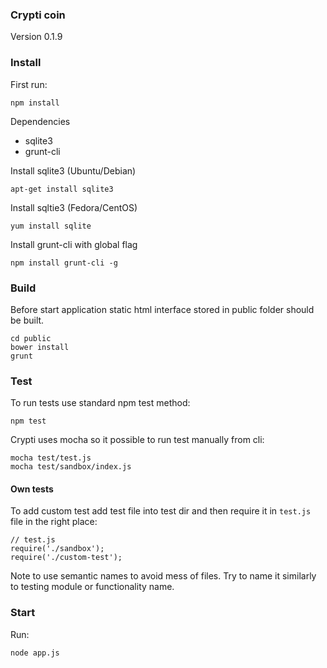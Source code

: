 ### Crypti coin ###

Version 0.1.9


### Install ###
First run:
```
npm install
```

Dependencies

* sqlite3
* grunt-cli

Install sqlite3 (Ubuntu/Debian)

```
apt-get install sqlite3
```

Install sqltie3 (Fedora/CentOS)

```
yum install sqlite
```

Install grunt-cli with global flag

```
npm install grunt-cli -g
```

### Build ###

Before start application static html interface stored in public folder should be built.
```
cd public
bower install
grunt
```

### Test ###

To run tests use standard npm test method:
```
npm test
```

Crypti uses mocha so it possible to run test manually from cli:
```
mocha test/test.js
mocha test/sandbox/index.js
```

#### Own tests ####

To add custom test add test file into test dir and then require it in `test.js` file in the right place:
```
// test.js
require('./sandbox');
require('./custom-test');
```

Note to use semantic names to avoid mess of files. Try to name it similarly to testing module or functionality name.

### Start ###
Run:
```
node app.js
```